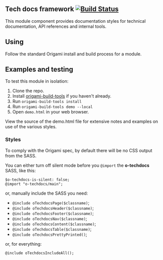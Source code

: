 ## Tech docs framework  [![Build Status](https://travis-ci.org/Financial-Times/o-techdocs.png?branch=master)](https://travis-ci.org/Financial-Times/o-techdocs)

This module component provides documentation styles for technical documentation, API references and internal tools.

## Using

Follow the standard Origami install and build process for a module.

## Examples and testing

To test this module in isolation:

1. Clone the repo.
2. Install [origami-build-tools](https://github.com/Financial-Times/origami-build-tools) if you haven't already.
3. Run `origami-build-tools install`
4. Run `origami-build-tools demo --local`
5. Open `demo.html` in your web browser.

View the source of the demo.html file for extensive notes and examples on use of the various styles.

### Styles

To comply with the Origami spec, by default there will be no CSS output from the SASS.

You can either turn off silent mode before you `@import` the __o-techdocs__ SASS, like this:

```
$o-techdocs-is-silent: false;
@import "o-techdocs/main";
```

or, manually include the SASS you need:

* `@include oTechdocsPage($classname)`;
* `@include oTechdocsHeader($classname)`;
* `@include oTechdocsFooter($classname)`;
* `@include oTechdocsNav($classname)`;
* `@include oTechdocsContent($classname)`;
* `@include oTechdocsTable($classname)`;
* `@include oTechdocsPrettyPrinted()`;

or, for everything:

`@include oTechdocsIncludeAll();`